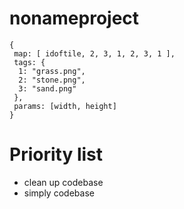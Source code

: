 # nonameproject


```
{
 map: [ idoftile, 2, 3, 1, 2, 3, 1 ],
 tags: {
  1: "grass.png",
  2: "stone.png",
  3: "sand.png"
 },
 params: [width, height]
}
```


# Priority list
* clean up codebase
* simply codebase
